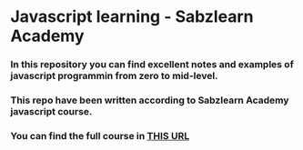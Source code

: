 # Javascript learning - Sabzlearn Academy
### In this repository you can find excellent notes and examples of javascript programmin from zero to mid-level.
### This repo have been written according to Sabzlearn Academy javascript course.
### You can find the full course in <a href="https://sabzlearn.ir/course/java-script-zero-to-hero/#lessonsY" target="_blank">THIS URL</a>

